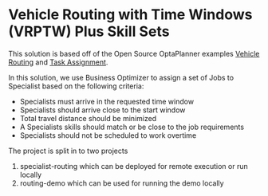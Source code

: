 # Vehicle Routing with Time Windows (VRPTW) Plus Skill Sets

This solution is based off of the Open Source OptaPlanner examples [Vehicle Routing](https://github.com/kiegroup/optaplanner/tree/master/optaplanner-examples/src/main/java/org/optaplanner/examples/vehiclerouting) and [Task Assignment](https://github.com/kiegroup/optaplanner/tree/master/optaplanner-examples/src/main/java/org/optaplanner/examples/taskassigning).

In this solution, we use Business Optimizer to assign a set of Jobs to Specialist based on the following criteria:
* Specialists must arrive in the requested time window
* Specialists should arrive close to the start window
* Total travel distance should be minimized
* A Specialists skills should match or be close to the job requirements
* Specialists should not be scheduled to work overtime

The project is split in to two projects
1. specialist-routing which can be deployed for remote execution or run locally
2. routing-demo which can be used for running the demo locally
